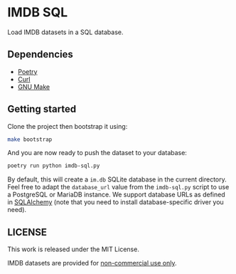 # IMDB SQL

Load IMDB datasets in a SQL database.

## Dependencies

- [Poetry](https://python-poetry.org)
- [Curl](https://curl.se/)
- [GNU Make](https://www.gnu.org/software/make/)

## Getting started

Clone the project then bootstrap it using:

```sh
make bootstrap
```

And you are now ready to push the dataset to your database:

```sh
poetry run python imdb-sql.py
```

By default, this will create a `im.db` SQLite database in the current directory.
Feel free to adapt the `database_url` value from the `imdb-sql.py` script to use
a PostgreSQL or MariaDB instance. We support database URLs as defined in
[SQLAlchemy](https://docs.sqlalchemy.org/en/20/core/engines.html#database-urls)
(note that you need to install database-specific driver you need).

## LICENSE

This work is released under the MIT License.

IMDB datasets are provided for
[non-commercial use only](https://developer.imdb.com/non-commercial-datasets/).
